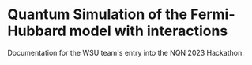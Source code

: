 # Quantum Simulation of the Fermi-Hubbard model with interactions

Documentation for the WSU team's entry into the NQN 2023 Hackathon.

```{tableofcontents}
```
